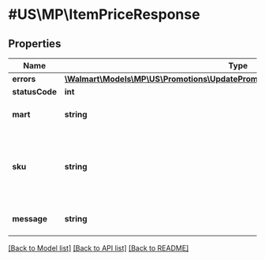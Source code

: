 # #US\MP\ItemPriceResponse

## Properties

Name | Type | Description | Notes
------------ | ------------- | ------------- | -------------
**errors** | [**\Walmart\Models\MP\US\Promotions\UpdatePromotionalPrices200ResponseErrorsInner[]**](UpdatePromotionalPrices200ResponseErrorsInner.md) |  | [optional]
**statusCode** | **int** |  | [optional]
**mart** | **string** | Marketplace name. Example: Walmart-US | [optional]
**sku** | **string** | An arbitrary alphanumeric unique ID, specified by the seller, which identifies each item. | [optional]
**message** | **string** | A message of acknowledgement for a price update | [optional]


[[Back to Model list]](../) [[Back to API list]](../../Api/US/MP) [[Back to README]](../../README.md)
